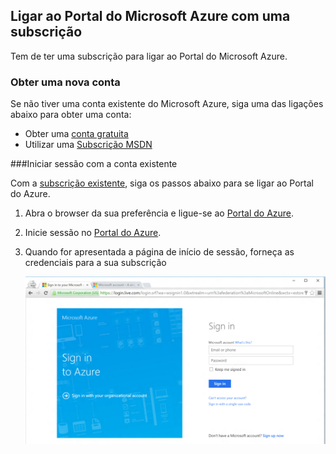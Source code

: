 
<!--
includes/azure-include-getting-started-v12portal-gettings-an-account.md

Latest Freshness check:  2016-04-11 , carlrab.

As of circa 2016-04-11, the following topics might include this include:
articles/sql-database/sql-database-get-started-tutorial.md

-->
## Ligar ao Portal do Microsoft Azure com uma subscrição

Tem de ter uma subscrição para ligar ao Portal do Microsoft Azure. 

### Obter uma nova conta

Se não tiver uma conta existente do Microsoft Azure, siga uma das ligações abaixo para obter uma conta:

- Obter uma [conta gratuita](https://azure.microsoft.com/get-started/)
- Utilizar uma [Subscrição MSDN](https://azure.microsoft.com/pricing/member-offers/msdn-benefits/)

###Iniciar sessão com a conta existente

Com a [subscrição existente]( https://account.windowsazure.com/Home/Index), siga os passos abaixo para se ligar ao Portal do Azure. 

1. Abra o browser da sua preferência e ligue-se ao [Portal do Azure](https://portal.azure.com/).

1. Inicie sessão no [Portal do Azure](https://portal.azure.com/).

1. Quando for apresentada a página de início de sessão, forneça as credenciais para a sua subscrição

   ![iniciar sessão](./media/azure-getting-started-portal-login/login.png)
   



<!--HONumber=Jun16_HO2-->


